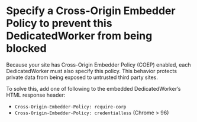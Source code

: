 # Specify a Cross-Origin Embedder Policy to prevent this DedicatedWorker from being blocked

Because your site has Cross-Origin Embedder Policy (COEP) enabled, each
DedicatedWorker must also specify this policy. This behavior protects private
data from being exposed to untrusted third party sites.

To solve this, add one of following to the embedded DedicatedWorker’s HTML
response header:
* `Cross-Origin-Embedder-Policy: require-corp`
* `Cross-Origin-Embedder-Policy: credentialless` (Chrome > 96)
